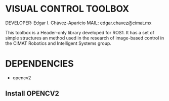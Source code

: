#   VISUAL CONTROL TOOLBOX

DEVELOPER:  Edgar I. Chávez-Aparicio
MAIL:       edgar.chavez@cimat.mx

This toolbox is a Header-only library developed for ROS1. It has a set of simple
structures an method used in the research of image-based control in the CIMAT
Robotics and Intelligent Systems group.

#   DEPENDENCIES
+   opencv2

##  Install OPENCV2

<!-- TODO -->

